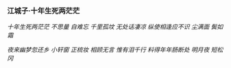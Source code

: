 ### 江城子·十年生死两茫茫
*十年生死两茫茫* *不思量* *自难忘* *千里孤坟* *无处话凄凉* *纵使相逢应不识* *尘满面* *鬓如霜*

*夜来幽梦忽还乡* *小轩窗* *正梳妆*  *相顾无言* *惟有泪千行* *料得年年肠断处* *明月夜* *短松冈*